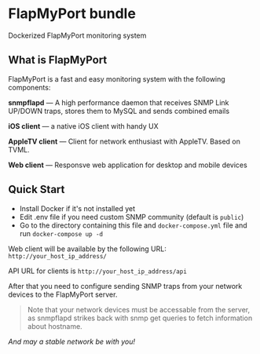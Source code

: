 # FlapMyPort bundle
Dockerized FlapMyPort monitoring system

## What is FlapMyPort
FlapMyPort is a fast and easy monitoring system with the following components:

**snmpflapd** — A high performance daemon that receives SNMP Link UP/DOWN traps, stores them to MySQL and sends combined emails

**iOS client** — a native iOS client with handy UX

**AppleTV client** — Client for network enthusiast with AppleTV. Based on TVML.

**Web client** — Responsve web application for desktop and mobile devices

## Quick Start
- Install Docker if it's not installed yet
- Edit .env file if you need custom SNMP community (default is `public`)
- Go to the directory containing this file and `docker-compose.yml` file and run `docker-compose up -d`

Web client will be available by the following URL: `http://your_host_ip_address/`

API URL for clients is `http://your_host_ip_address/api`

After that you need to configure sending SNMP traps from your network devices to the FlapMyPort server. 

> Note that your network devices must be accessable from the server, 
> as snmpflapd strikes back with snmp get queries to fetch information about hostname.

*And may a stable network be with you!*
